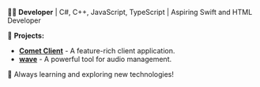 👨‍💻 **Developer** | C#, C++, JavaScript, TypeScript | Aspiring Swift and HTML Developer

🚀 **Projects:**
- **[Comet Client](https://discord.gg/DJGyTNUvYW)** - A feature-rich client application.
- **[wave](https://discord.gg/aqPuavFs)** - A powerful tool for audio management.

🌟 Always learning and exploring new technologies!
